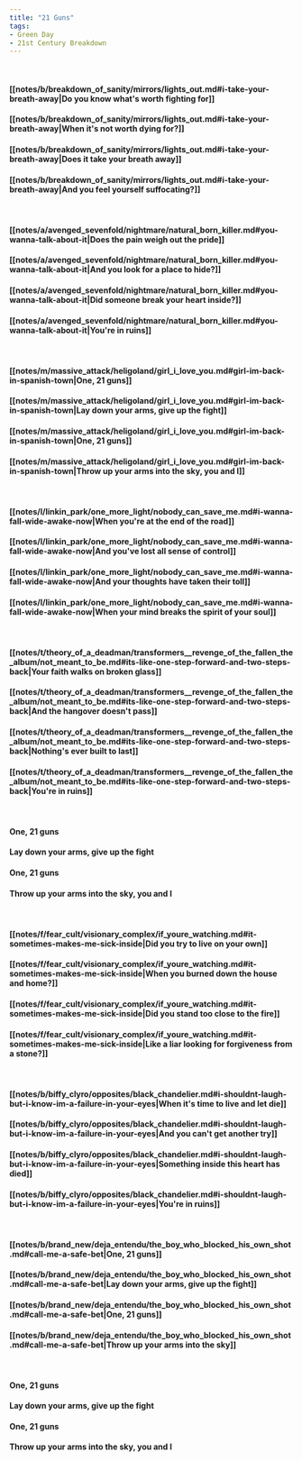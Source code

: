 ```yaml
---
title: "21 Guns"
tags:
- Green Day
- 21st Century Breakdown
---
```

&nbsp;
#### [[notes/b/breakdown_of_sanity/mirrors/lights_out.md#i-take-your-breath-away|Do you know what's worth fighting for]]
#### [[notes/b/breakdown_of_sanity/mirrors/lights_out.md#i-take-your-breath-away|When it's not worth dying for?]]
#### [[notes/b/breakdown_of_sanity/mirrors/lights_out.md#i-take-your-breath-away|Does it take your breath away]]
#### [[notes/b/breakdown_of_sanity/mirrors/lights_out.md#i-take-your-breath-away|And you feel yourself suffocating?]]
&nbsp;
#### [[notes/a/avenged_sevenfold/nightmare/natural_born_killer.md#you-wanna-talk-about-it|Does the pain weigh out the pride]]
#### [[notes/a/avenged_sevenfold/nightmare/natural_born_killer.md#you-wanna-talk-about-it|And you look for a place to hide?]]
#### [[notes/a/avenged_sevenfold/nightmare/natural_born_killer.md#you-wanna-talk-about-it|Did someone break your heart inside?]]
#### [[notes/a/avenged_sevenfold/nightmare/natural_born_killer.md#you-wanna-talk-about-it|You're in ruins]]
&nbsp;
#### [[notes/m/massive_attack/heligoland/girl_i_love_you.md#girl-im-back-in-spanish-town|One, 21 guns]]
#### [[notes/m/massive_attack/heligoland/girl_i_love_you.md#girl-im-back-in-spanish-town|Lay down your arms, give up the fight]]
#### [[notes/m/massive_attack/heligoland/girl_i_love_you.md#girl-im-back-in-spanish-town|One, 21 guns]]
#### [[notes/m/massive_attack/heligoland/girl_i_love_you.md#girl-im-back-in-spanish-town|Throw up your arms into the sky, you and I]]
&nbsp;
#### [[notes/l/linkin_park/one_more_light/nobody_can_save_me.md#i-wanna-fall-wide-awake-now|When you're at the end of the road]]
#### [[notes/l/linkin_park/one_more_light/nobody_can_save_me.md#i-wanna-fall-wide-awake-now|And you've lost all sense of control]]
#### [[notes/l/linkin_park/one_more_light/nobody_can_save_me.md#i-wanna-fall-wide-awake-now|And your thoughts have taken their toll]]
#### [[notes/l/linkin_park/one_more_light/nobody_can_save_me.md#i-wanna-fall-wide-awake-now|When your mind breaks the spirit of your soul]]
&nbsp;
#### [[notes/t/theory_of_a_deadman/transformers__revenge_of_the_fallen_the_album/not_meant_to_be.md#its-like-one-step-forward-and-two-steps-back|Your faith walks on broken glass]]
#### [[notes/t/theory_of_a_deadman/transformers__revenge_of_the_fallen_the_album/not_meant_to_be.md#its-like-one-step-forward-and-two-steps-back|And the hangover doesn't pass]]
#### [[notes/t/theory_of_a_deadman/transformers__revenge_of_the_fallen_the_album/not_meant_to_be.md#its-like-one-step-forward-and-two-steps-back|Nothing's ever built to last]]
#### [[notes/t/theory_of_a_deadman/transformers__revenge_of_the_fallen_the_album/not_meant_to_be.md#its-like-one-step-forward-and-two-steps-back|You're in ruins]]
&nbsp;
#### One, 21 guns
#### Lay down your arms, give up the fight
#### One, 21 guns
#### Throw up your arms into the sky, you and I
&nbsp;
#### [[notes/f/fear_cult/visionary_complex/if_youre_watching.md#it-sometimes-makes-me-sick-inside|Did you try to live on your own]]
#### [[notes/f/fear_cult/visionary_complex/if_youre_watching.md#it-sometimes-makes-me-sick-inside|When you burned down the house and home?]]
#### [[notes/f/fear_cult/visionary_complex/if_youre_watching.md#it-sometimes-makes-me-sick-inside|Did you stand too close to the fire]]
#### [[notes/f/fear_cult/visionary_complex/if_youre_watching.md#it-sometimes-makes-me-sick-inside|Like a liar looking for forgiveness from a stone?]]
&nbsp;
#### [[notes/b/biffy_clyro/opposites/black_chandelier.md#i-shouldnt-laugh-but-i-know-im-a-failure-in-your-eyes|When it's time to live and let die]]
#### [[notes/b/biffy_clyro/opposites/black_chandelier.md#i-shouldnt-laugh-but-i-know-im-a-failure-in-your-eyes|And you can't get another try]]
#### [[notes/b/biffy_clyro/opposites/black_chandelier.md#i-shouldnt-laugh-but-i-know-im-a-failure-in-your-eyes|Something inside this heart has died]]
#### [[notes/b/biffy_clyro/opposites/black_chandelier.md#i-shouldnt-laugh-but-i-know-im-a-failure-in-your-eyes|You're in ruins]]
&nbsp;
#### [[notes/b/brand_new/deja_entendu/the_boy_who_blocked_his_own_shot.md#call-me-a-safe-bet|One, 21 guns]]
#### [[notes/b/brand_new/deja_entendu/the_boy_who_blocked_his_own_shot.md#call-me-a-safe-bet|Lay down your arms, give up the fight]]
#### [[notes/b/brand_new/deja_entendu/the_boy_who_blocked_his_own_shot.md#call-me-a-safe-bet|One, 21 guns]]
#### [[notes/b/brand_new/deja_entendu/the_boy_who_blocked_his_own_shot.md#call-me-a-safe-bet|Throw up your arms into the sky]]
&nbsp;
#### One, 21 guns
#### Lay down your arms, give up the fight
#### One, 21 guns
#### Throw up your arms into the sky, you and I
